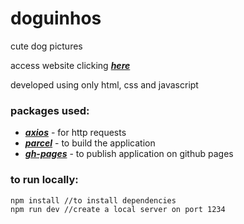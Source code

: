 # doguinhos
cute dog pictures

access website clicking [***here***](https://mathiashahner.github.io/doguinhos/)

developed using only html, css and javascript

### packages used:
- [***axios***](https://axios-http.com/) - for http requests
- [***parcel***](https://parceljs.org/) - to build the application
- [***gh-pages***](https://github.com/tschaub/gh-pages) - to publish application on github pages

### to run locally:
```
npm install //to install dependencies
npm run dev //create a local server on port 1234
```
